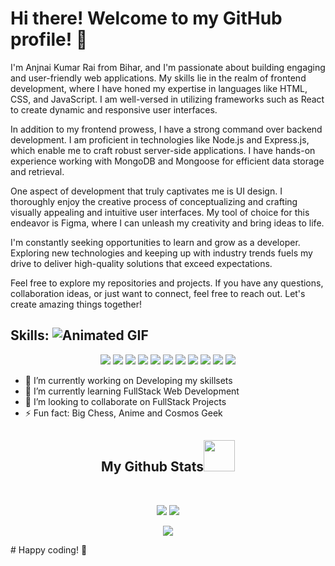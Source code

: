 # Hi there! Welcome to my GitHub profile! 👋

I'm Anjnai Kumar Rai from Bihar, and I'm passionate about building engaging and user-friendly web applications. My skills lie in the realm of frontend development, where I have honed my expertise in languages like HTML, CSS, and JavaScript. I am well-versed in utilizing frameworks such as React to create dynamic and responsive user interfaces.

In addition to my frontend prowess, I have a strong command over backend development. I am proficient in technologies like Node.js and Express.js, which enable me to craft robust server-side applications. I have hands-on experience working with MongoDB and Mongoose for efficient data storage and retrieval.

One aspect of development that truly captivates me is UI design. I thoroughly enjoy the creative process of conceptualizing and crafting visually appealing and intuitive user interfaces. My tool of choice for this endeavor is Figma, where I can unleash my creativity and bring ideas to life.

I'm constantly seeking opportunities to learn and grow as a developer. Exploring new technologies and keeping up with industry trends fuels my drive to deliver high-quality solutions that exceed expectations.

Feel free to explore my repositories and projects. If you have any questions, collaboration ideas, or just want to connect, feel free to reach out. Let's create amazing things together!





## Skills: ![Animated GIF](https://res.cloudinary.com/dvbxtietf/image/upload/v1685033733/Thunderbolt_Pikachu_GIF_-_Thunderbolt_Pikachu_Pokemon_-_Discover_Share_GIFs_ijixhs.gif)

<p align="center">
 <img src="https://img.shields.io/badge/C-00599C?style=flat-square&logo=c&logoColor=white"/>
<img src="https://img.shields.io/badge/-java-E34A86?style=flat-square&logo=java"/>
<img src="https://img.shields.io/badge/-C++-00599C?style=flat-square&logo=c"/>
<img src="https://img.shields.io/badge/-HTML5-E34F26?style=flat-square&logo=html5&logoColor=white"/>
<img src="https://img.shields.io/badge/-CSS3-1572B6?style=flat-square&logo=css3"/>
<img src="https://img.shields.io/badge/-JavaScript-black?style=flat-square&logo=javascript"/>
<img src="https://img.shields.io/badge/-Nodejs-black?style=flat-square&logo=Node.js"/>
<img src="https://img.shields.io/badge/-React-black?style=flat-square&logo=react"/>
<img src="https://img.shields.io/badge/-MongoDB-black?style=flat-square&logo=mongodb"/>
<img src="https://img.shields.io/badge/-Git-black?style=flat-square&logo=git"/>
<img src="https://img.shields.io/badge/-GitHub-black?style=flat-square&logo=github"/>
</p>





- 🔭 I’m currently working on Developing my skillsets 
- 🌱 I’m currently learning FullStack Web Development 
- 👯 I’m looking to collaborate on FullStack Projects 
- ⚡ Fun fact: Big Chess, Anime and Cosmos Geek 


<h2 align="center">
  My Github Stats<img src="https://media.giphy.com/media/VgCDAzcKvsR6OM0uWg/giphy.gif" width="50">
</h2>
 
<br>
<p align = "center">
  <img  src = "https://github-readme-stats.vercel.app/api?username=AnjaniKumar1515&show_icons=true&theme=radical&line_height=27">
  <img src = "https://github-readme-stats.vercel.app/api/top-langs/?username=AnjaniKumar1515&hide=html,css,java,shaderlab,kotlin,hlsl&theme=radical">
</p>

<p align = "center">
 <img  src="https://github-readme-streak-stats.herokuapp.com/?user=AnjaniKumar1515&show_icons=true&locale=en&layout=compact&theme=radical&line_height=0" />
</p> 
# Happy coding! 🚀
